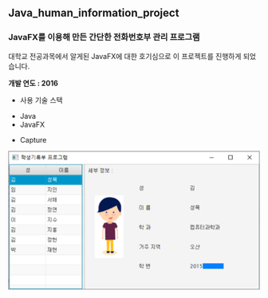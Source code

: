 <h2>Java_human_information_project</h2>

<h3>JavaFX를 이용해 만든 간단한 전화번호부 관리 프로그램</h3>
<p>대학교 전공과목에서 알게된 JavaFX에 대한 호기심으로 이 프로젝트를 진행하게 되었습니다.</p>


<p style="font-weight: bold">개발 연도 : 2016</p>

* 사용 기술 스택 
- Java
- JavaFX

* Capture
<img src="https://github.com/ksm1538/projectImagesRepo/blob/main/Java_human_information_project/main.png"/>
